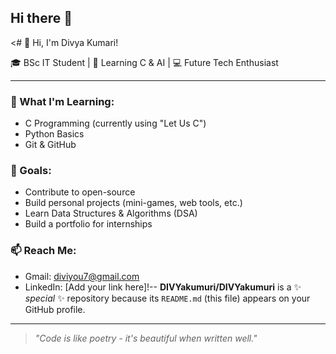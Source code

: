 ## Hi there 👋

<# 👋 Hi, I'm Divya Kumari!

🎓 BSc IT Student | 🧠 Learning C & AI | 💻 Future Tech Enthusiast

---

### 🚀 What I'm Learning:
- C Programming (currently using "Let Us C")
- Python Basics 
- Git & GitHub

### 📌 Goals:
- Contribute to open-source
- Build personal projects (mini-games, web tools, etc.)
- Learn Data Structures & Algorithms (DSA)
- Build a portfolio for internships
  
### 📫 Reach Me:
- Gmail: diviyou7@gmail.com
- LinkedIn: [Add your link here]!--
**DIVYakumuri/DIVYakumuri** is a ✨ _special_ ✨ repository because its `README.md` (this file) appears on your GitHub profile.

---
>*"Code is like poetry - it's beautiful when written well."*

